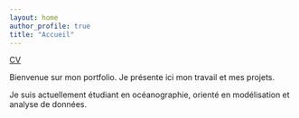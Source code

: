 ```yaml
---
layout: home
author_profile: true
title: "Accueil"
---
```

[CV](/cv/)

Bienvenue sur mon portfolio. 
Je présente ici mon travail et mes projets. 

Je suis actuellement étudiant en océanographie, orienté en modélisation et analyse de données. 
